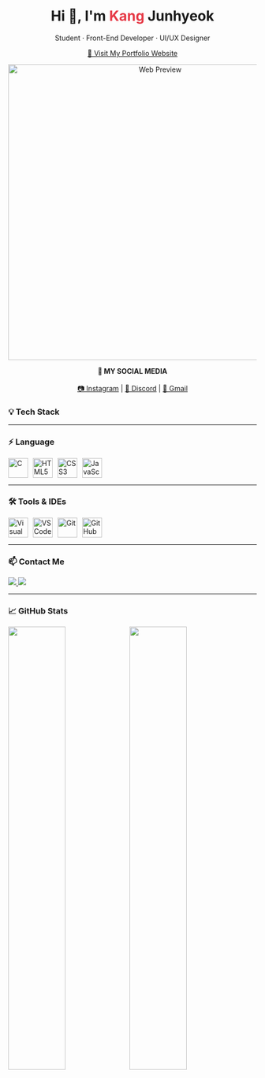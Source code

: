 <!-- 깃허브 프로필 README 시작 -->

<h1 align="center">Hi 👋, I'm <span style="color:#e63946;">Kang</span> Junhyeok</h1>
<p align="center">
  Student · Front-End Developer · UI/UX Designer
</p>

<p align="center">
  <a href="https://kangjun0831.github.io" target="_blank">
    🔗 Visit My Portfolio Website
  </a>
</p>

<p align="center">
  <img src="https://kangjun0831.github.io/preview.png" alt="Web Preview" width="600" />
</p>

<p align="center">
  <strong>📍 MY SOCIAL MEDIA</strong><br><br>
  <a href="https://instagram.com/kjh._.0831" target="_blank">📷 Instagram</a> |
  <a href="https://discord.com/users/kangjun0831" target="_blank">💬 Discord</a> |
  <a href="mailto:orange060831@gmail.com">📧 Gmail</a>
</p>

<!-- 깃허브 프로필 README 끝 -->



### 💡 Tech Stack

---

### ⚡ Language

<div style="display: flex; gap: 10px; flex-wrap: wrap;">
  <img src="https://upload.wikimedia.org/wikipedia/commons/1/19/C_Logo.png" width="40" height="40" alt="C"/>
  <img src="https://cdn.jsdelivr.net/gh/devicons/devicon/icons/html5/html5-original.svg" width="40" height="40" alt="HTML5"/>
  <img src="https://cdn.jsdelivr.net/gh/devicons/devicon/icons/css3/css3-original.svg" width="40" height="40" alt="CSS3"/>
  <img src="https://cdn.jsdelivr.net/gh/devicons/devicon/icons/javascript/javascript-original.svg" width="40" height="40" alt="JavaScript"/>
</div>

---

### 🛠️ Tools & IDEs

<div style="display: flex; gap: 10px; flex-wrap: wrap; margin-top: 10px;">
  <img src="https://cdn.jsdelivr.net/gh/devicons/devicon/icons/visualstudio/visualstudio-plain.svg" width="40" height="40" alt="Visual Studio"/>
  <img src="https://cdn.jsdelivr.net/gh/devicons/devicon/icons/vscode/vscode-original.svg" width="40" height="40" alt="VS Code"/>
  <img src="https://cdn.jsdelivr.net/gh/devicons/devicon/icons/git/git-original.svg" width="40" height="40" alt="Git"/>
  <img src="https://cdn.jsdelivr.net/gh/devicons/devicon/icons/github/github-original.svg" width="40" height="40" alt="GitHub"/>
</div>

---

### 📫 Contact Me

<p>
  <a href="https://www.instagram.com/kjh._.0831/" target="_blank">
    <img src="https://img.shields.io/badge/Instagram-E4405F?style=for-the-badge&logo=instagram&logoColor=white"/>
  </a>
  <a href="mailto:june3154@gmail.com">
    <img src="https://img.shields.io/badge/Gmail-D14836?style=for-the-badge&logo=gmail&logoColor=white"/>
  </a>
</p>

---

### 📈 GitHub Stats

<p>
  <img src="https://github-readme-stats.vercel.app/api?username=your-github-username&show_icons=true&bg_color=1E0000&title_color=FF4444&text_color=FFCCCC&icon_color=FF5555" width="48%" />
  <img src="https://github-readme-stats.vercel.app/api/top-langs/?username=your-github-username&layout=compact&bg_color=1E0000&title_color=FF4444&text_color=FFCCCC&icon_color=FF5555" width="48%" />
</p>





